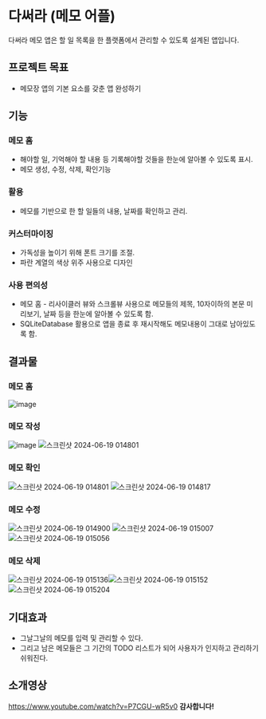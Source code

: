 # 다써라 (메모 어플)

다써라 메모 앱은 할 일 목록을 한 플랫폼에서 관리할 수 있도록 설계된 앱입니다.

## 프로젝트 목표
 - 메모장 앱의 기본 요소를 갖춘 앱 완성하기
   
## 기능

### 메모 홈
- 해야할 일, 기억해야 할 내용 등 기록해야할 것들을 한눈에 알아볼 수 있도록 표시.
- 메모 생성, 수정, 삭제, 확인기능

### 활용
- 메모를 기반으로 한 할 일들의 내용, 날짜를 확인하고 관리.

### 커스터마이징
- 가독성을 높이기 위해 폰트 크기를 조절.
- 파란 계열의 색상 위주 사용으로 디자인

### 사용 편의성
- 메모 홈 - 리사이클러 뷰와 스크롤뷰 사용으로 메모들의 제목, 10자이하의 본문 미리보기, 날짜 등을 한눈에 알아볼 수 있도록 함.
- SQLiteDatabase 활용으로 앱을 종료 후 재시작해도 메모내용이 그대로 남아있도록 함.

## 결과물
###  메모 홈 

![image](https://github.com/wjstkddn01/dasseoraProject/assets/147294635/6d594ea5-f45f-4347-b2c5-992a8b23b530)


###  메모 작성

![image](https://github.com/wjstkddn01/dasseoraProject/assets/147294635/7e523de3-7de0-4a60-b9c7-0129e5175a8e)                             ![스크린샷 2024-06-19 014801](https://github.com/wjstkddn01/dasseoraProject/assets/147294635/8bd34524-c430-4046-9f1c-8e14f878479c)


###  메모 확인
![스크린샷 2024-06-19 014801](https://github.com/wjstkddn01/dasseoraProject/assets/147294635/6597793d-f28f-45d3-800d-b5669ea55dcd)  ![스크린샷 2024-06-19 014817](https://github.com/wjstkddn01/dasseoraProject/assets/147294635/cf7c15eb-a16a-45f0-bc67-228c091d004f)   

### 메모 수정
![스크린샷 2024-06-19 014900](https://github.com/wjstkddn01/dasseoraProject/assets/147294635/7c4f8ab7-dad8-4e05-b634-f249436aa612)  ![스크린샷 2024-06-19 015007](https://github.com/wjstkddn01/dasseoraProject/assets/147294635/adece8ad-3669-49cc-890d-268d144e49a8)
![스크린샷 2024-06-19 015056](https://github.com/wjstkddn01/dasseoraProject/assets/147294635/62d0d36d-5735-40b7-ac94-92c2987da8cf)

### 메모 삭제
![스크린샷 2024-06-19 015136](https://github.com/wjstkddn01/dasseoraProject/assets/147294635/57565ada-206b-4fde-9d52-4472420fa036)![스크린샷 2024-06-19 015152](https://github.com/wjstkddn01/dasseoraProject/assets/147294635/35520540-20dd-47e1-baae-2e7bc12dd011)
![스크린샷 2024-06-19 015204](https://github.com/wjstkddn01/dasseoraProject/assets/147294635/eaa871bc-2d78-4bc1-bf46-f20622f190c5)



## 기대효과
- 그날그날의 메모를 입력 및 관리할 수 있다.
- 그리고 남은 메모들은 그 기간의 TODO 리스트가 되어 사용자가 인지하고 관리하기 쉬워진다.


## 소개영상
https://www.youtube.com/watch?v=P7CGU-wR5v0
**감사합니다!**
